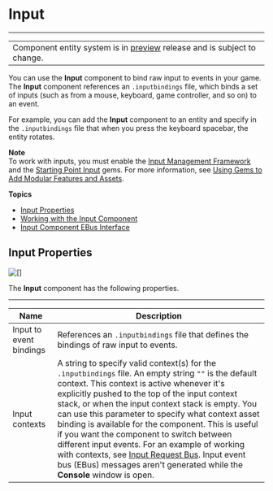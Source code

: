 # Input<a name="component-input"></a>


****  

|  | 
| --- |
| Component entity system is in [preview](https://docs.aws.amazon.com/lumberyard/latest/userguide/ly-glos-chap.html#preview) release and is subject to change\.  | 

You can use the **Input** component to bind raw input to events in your game\. The **Input** component references an `.inputbindings` file, which binds a set of inputs \(such as from a mouse, keyboard, game controller, and so on\) to an event\. 

For example, you can add the **Input** component to an entity and specify in the `.inputbindings` file that when you press the keyboard spacebar, the entity rotates\. 

**Note**  
To work with inputs, you must enable the [Input Management Framework](gems-system-gem-input.md) and the [Starting Point Input](gems-system-starting-point-input.md) gems\. For more information, see [Using Gems to Add Modular Features and Assets](gems-system-gems.md)\.

**Topics**
+ [Input Properties](#component-input-configuration-properties)
+ [Working with the Input Component](working-with-the-input-component.md)
+ [Input Component EBus Interface](component-input-event-bus-interface.md)

## Input Properties<a name="component-input-configuration-properties"></a>

![\[\]](http://docs.aws.amazon.com/lumberyard/latest/userguide/images/input-component-properties.png)

The **Input** component has the following properties\.


****  

| Name | Description | 
| --- | --- | 
| Input to event bindings |  References an `.inputbindings` file that defines the bindings of raw input to events\.   | 
| Input contexts |  A string to specify valid context\(s\) for the `.inputbindings` file\.  An empty string `""` is the default context\. This context is active whenever it's explicitly pushed to the top of the input context stack, or when the input context stack is empty\.  You can use this parameter to specify what context asset binding is available for the component\. This is useful if you want the component to switch between different input events\. For an example of working with contexts, see [Input Request Bus](component-input-event-bus-interface.md#component-input-request-bus)\.  Input event bus \(EBus\) messages aren't generated while the **Console** window is open\.   | 